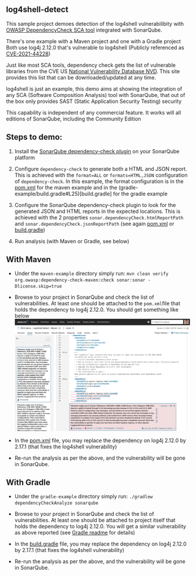 ## log4shell-detect

This sample project demoes detection of the log4shell vulnerabilibity with [OWASP DependencyCheck SCA tool](https://owasp.org/www-project-dependency-check/) integrated with SonarQube.

There's one example with a Maven project and one with a Gradle project
Both use log4j 2.12.0 that's vulnerable to log4shell (Publicly referenced as [CVE-2021-44228](https://www.cve.org/CVERecord?id=CVE-2021-44228))

Just like most SCA tools, dependency check gets the list of vulnerable libraries from the CVE US [National Vulnerability Database NVD](https://cve.mitre.org/cve/).
This site provides this list that can be downloaded/updated at any time.

log4shell is just an example, this demo aims at showing the integration of any SCA (Software Composition Analysis) tool with SonarQube, that out of the box only provides SAST (Static Application Security Testing) security

This capability is independent of any commercial feature. It works will all editions of SonarQube, including the Community Edition

## Steps to demo:

1. Install the [SonarQube dependency-check plugin](https://github.com/dependency-check/dependency-check-sonar-plugin/releases) on your SonarQube platform

2. Configure `dependency-check` to generate both a HTML and JSON report. This is achieved with the `format=ALL` or `formats=HTML,JSON` configuration
   of `dependency-check`. In this example, the format configuration is in the [pom.xml](maven-example/pom.xml#L107) for the maven example and in the (gradle-example/build.gradle#L25)[build.gradle] for the gradle example

3. Configure the SonarQube dependency-check plugin to look for the generated JSON and HTML reports in the expected locations. This is achieved with the
   2 properties `sonar.dependencyCheck.htmlReportPath` and `sonar.dependencyCheck.jsonReportPath` (see again [pom.xml](maven-example/pom.xml#L17) or [build.gradle](gradle-example/build.gradle#L20))

3. Run analysis (with Maven or Gradle, see below)

## With Maven

- Under the `maven-example` directory simply run: `mvn clean verify org.owasp:dependency-check-maven:check sonar:sonar -Dlicense.skip=true`
- Browse to your project in SonarQube and check the list of vulnerabilities. At least one should be attached to the `pom.xml`file that holds
  the dependency to log4j 2.12.0. You should get something like below
  ![log4shell CVE reported in SonarQube with a Maven project](log4shell-screenshot.jpg)

- In the [pom.xml](maven-example/pom.xml#L40) file, you may replace the dependency on log4j 2.12.0 by 2.17.1 (that fixes the log4shell vulnerability)

- Re-run the analysis as per the above, and the vulnerability will be gone in SonarQube.

## With Gradle

- Under the `gradle-example` directory simply run: `./gradlew dependencyCheckAnalyze sonarqube`

- Browse to your project in SonarQube and check the list of vulnerabilities. At least one should be attached to project itself that holds
  the dependency to log4j 2.12.0. You will get a similar vulnerability as above reported (see [Gradle readme](gradle-example/README.md) for details)

- In the [build.gradle](gradle-example/build.gradle#L40) file, you may replace the dependency on log4j 2.12.0 by 2.17.1 (that fixes the log4shell vulnerability)

- Re-run the analysis as per the above, and the vulnerability will be gone in SonarQube.
  